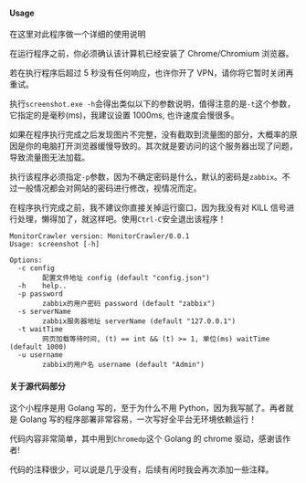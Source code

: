 #### Usage

在这里对此程序做一个详细的使用说明

在运行程序之前，你必须确认该计算机已经安装了 Chrome/Chromium 浏览器。

若在执行程序后超过 5 秒没有任何响应，也许你开了 VPN，请你将它暂时关闭再重试。

执行`screenshot.exe -h`会得出类似以下的参数说明，值得注意的是`-t`这个参数，它指定的是毫秒(ms)，我建议设置 1000ms, 也许速度会慢很多。

如果在程序执行完成之后发现图片不完整，没有截取到流量图的部分，大概率的原因是你的电脑打开浏览器缓慢导致的。其次就是要访问的这个服务器出现了问题，导致流量图无法加载。

执行该程序必须指定`-p`参数，因为不确定密码是什么，默认的密码是`zabbix`。不过一般情况都会对网站的密码进行修改，视情况而定。

在程序执行完成之前，我不建议你直接关掉运行窗口，因为我没有对 KILL 信号进行处理，懒得加了，就这样吧。使用`Ctrl-C`安全退出该程序！

```
MonitorCrawler version: MonitorCrawler/0.0.1
Usage: screenshot [-h]

Options:
  -c config
    	配置文件地址 config (default "config.json")
  -h	help..
  -p password
    	zabbix的用户密码 password (default "zabbix")
  -s serverName
    	zabbix服务器地址 serverName (default "127.0.0.1")
  -t waitTime
    	网页加载等待时间, (t) == int && (t) >= 1, 单位(ms) waitTime (default 1000)
  -u username
    	zabbix的用户名 username (default "Admin")
```

#### 关于源代码部分

这个小程序是用 Golang 写的，至于为什么不用 Python，因为我写腻了。再者就是 Golang 写的程序部署非常容易，一次写好全平台无环境依赖运行！

代码内容非常简单，其中用到`Chromedp`这个 Golang 的 chrome 驱动，感谢该作者!

代码的注释很少，可以说是几乎没有，后续有闲时我会再次添加一些注释。
